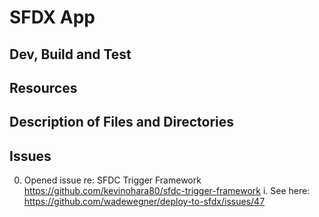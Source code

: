 # SFDX  App

## Dev, Build and Test


## Resources


## Description of Files and Directories


## Issues
0. Opened issue re: SFDC Trigger Framework <https://github.com/kevinohara80/sfdc-trigger-framework>
i. See here: https://github.com/wadewegner/deploy-to-sfdx/issues/47

